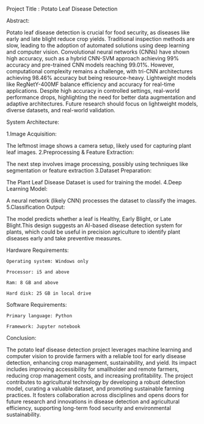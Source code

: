 Project Title : Potato Leaf Disease Detection

Abstract:

Potato leaf disease detection is crucial for food security, as diseases like early and late blight reduce crop yields. Traditional inspection methods are slow, leading to the adoption of automated solutions using deep learning and computer vision. Convolutional neural networks (CNNs) have shown high accuracy, such as a hybrid CNN-SVM approach achieving 99% accuracy and pre-trained CNN models reaching 99.01%. However, computational complexity remains a challenge, with tri-CNN architectures achieving 98.46% accuracy but being resource-heavy. Lightweight models like RegNetY-400MF balance efficiency and accuracy for real-time applications. Despite high accuracy in controlled settings, real-world performance drops, highlighting the need for better data augmentation and adaptive architectures. Future research should focus on lightweight models, diverse datasets, and real-world validation.

System Architecture:

1.Image Acquisition:
   
   The leftmost image shows a camera setup, likely used for capturing plant leaf images.
2.Preprocessing & Feature Extraction:
	
   The next step involves image processing, possibly using techniques like segmentation or feature extraction
3.Dataset Preparation:
 
   The Plant Leaf Disease Dataset is used for training the model.
4.Deep Learning Model:

   A neural network (likely CNN) processes the dataset to classify the images.
5.Classification Output:
    
   The model predicts whether a leaf is Healthy, Early Blight, or Late Blight.This design suggests an AI-based disease detection system for plants, which could be useful in precision agriculture to identify plant diseases early and take preventive measures.

Hardware Requirements:

    Operating system: Windows only
            
    Processor: i5 and above
            
    Ram: 8 GB and above 
            
    Hard disk: 25 GB in local drive

Software Requirements:
          
    Primary language: Python
          
    Framework: Jupyter notebook

Conclusion:

The potato leaf disease detection project leverages machine learning and computer vision to provide farmers with a reliable tool for early disease detection, enhancing crop management, sustainability, and yield. Its impact includes improving accessibility for smallholder and remote farmers, reducing crop management costs, and increasing profitability. The project contributes to agricultural technology by developing a robust detection model, curating a valuable dataset, and promoting sustainable farming practices. It fosters collaboration across disciplines and opens doors for future research and innovations in disease detection and agricultural efficiency, supporting long-term food security and environmental sustainability.
